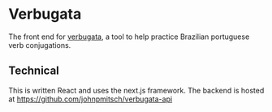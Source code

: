 # Verbugata

The front end for [verbugata](verbugata.com), a tool to help practice Brazilian portuguese verb conjugations.

## Technical

This is written React and uses the next.js framework. The backend is hosted at https://github.com/johnpmitsch/verbugata-api

